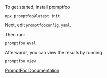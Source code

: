 To get started, install promptfoo

```
npx promptfoo@latest init
```

Next, edit `promptfooconfig.yaml`.

Then run:
```
promptfoo eval
```

Afterwards, you can view the results by running 
```
promptfoo view
```


[PromptFoo Documentation](https://www.promptfoo.dev/docs/intro)

